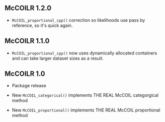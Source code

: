 ## McCOILR 1.2.0

* `McCOIL_proportional_cpp()` correction so likelihoods use pass by reference, 
so it's quick again. 

## McCOILR 1.1.0

* `McCOIL_proportional_cpp()` now uses dynamically allocated containers and 
can take larger dataset sizes as a result.

## McCOILR 1.0

* Package release

* New `McCOIL_categorical()` implements THE REAL McCOIL categorgical method

* New `McCOIL_proportional()` implements THE REAL McCOIL proportional method

